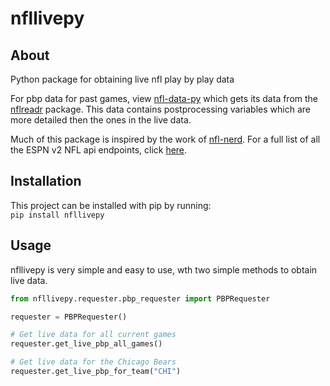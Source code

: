 # nfllivepy

## About
Python package for obtaining live nfl play by play data

For pbp data for past games, view [nfl-data-py](https://pypi.org/project/nfl-data-py/) which gets its data from the [nflreadr](https://github.com/nflverse/nflreadr) package. This data contains postprocessing variables which are more detailed then the ones in the live data.

Much of this package is inspired by the work of [nfl-nerd](https://github.com/nntrn/nfl-nerd). For a full list of all the ESPN v2 NFL api endpoints, click [here](https://gist.github.com/nntrn/ee26cb2a0716de0947a0a4e9a157bc1c#v2sportsfootballleaguesnflseasonsyeartypes).

## Installation
This project can be installed with pip by running:  
`pip install nfllivepy`

## Usage
nfllivepy is very simple and easy to use, wth two simple methods to obtain live data.

```python
from nfllivepy.requester.pbp_requester import PBPRequester

requester = PBPRequester()

# Get live data for all current games
requester.get_live_pbp_all_games()

# Get live data for the Chicago Bears
requester.get_live_pbp_for_team("CHI")
```
